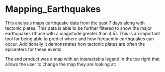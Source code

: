 # Mapping_Earthquakes

This analysis maps earthquake data from the past 7 days along with tectonic plates. This data is able to be further filtered to show the major earthquakes (those with a magnitude greater than 4.5). This is an important tool for being able to predict where and how frequently earthquakes can occur. Additionally it demonstrates how tectonic plates are often the epicenters for these events.

The end product was a map with an interactable legend in the top right that allows the user to change the map they are looking at:

